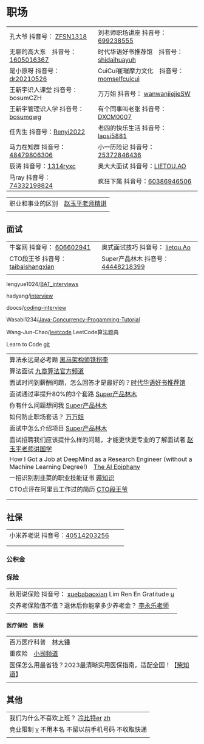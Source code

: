# 职场

|                                                                                                                                    |                                                                                                                                             |
| ---------------------------------------------------------------------------------------------------------------------------------- | ------------------------------------------------------------------------------------------------------------------------------------------- |
| 孔大爷 抖音号： [ZFSN1318](https://www.douyin.com/user/MS4wLjABAAAASC82E9e\_7YmKUF7ANqGjmS-7n4IyzQXtUkcQN31SmcFwTaWyzoeIXsi7HOu4AiN0)     | 刘老师职场讲座 抖音号： [699238555](https://www.douyin.com/user/MS4wLjABAAAAb5uuyQv5IlGoxAox1Or1tbV0BJMIifmnT6nQzUTKGG4)                               |
| 无聊的高大东　抖音号： [1605016367](https://www.douyin.com/user/MS4wLjABAAAAMkj9Q9d4W541tCq5p2bBQc-tzvyos58zXK40rIIhYkw)                      | 时代华语好书推荐馆　抖音号： [shidaihuayuh](https://www.douyin.com/user/MS4wLjABAAAAKpT3YuIMySQhwIbhwKj13rkgjd1pPsbqiKL2z91ZChCxEWDXffYis6rqd7yRnu\_E)    |
| 是小原呀 抖音号： [dr20210526](https://www.douyin.com/user/MS4wLjABAAAAGOV1UXNPud6gi7QAsf0v\_SV8zm2llrk2e6AmNlQdry2tXq98rZU5h42ocbn7gjgr)  | CuiCui崔璀摩力文化　抖音号： [momselfcuicui](https://www.douyin.com/user/MS4wLjABAAAAHu4SbvaUZQ1GN2WgySRB6G4nmvUvWxD2fNLzvDKOkOAmqxZkQ5fJtx0ZhANSST7V) |
| 王新宇识人课堂 抖音号：bosumCZH                                                                                                               | 万万姐 抖音号： [wanwanjiejieSW](https://www.douyin.com/user/MS4wLjABAAAASms63YXGbePb2XNgYY1nyIlDpSwTNAre-E8wTLugsF4)                              |
| 王新宇管理识人学 抖音号：[bosumqwg](https://www.douyin.com/user/MS4wLjABAAAAvDjICdtYGFiwWW35tgCbU7VQns1snVL9hUqhHsh\_BTravkC3YpTbU14sRworQ0Vp) | 有个同事叫老张 抖音号：[DXCM0007](https://www.douyin.com/user/MS4wLjABAAAAclyMtx\_KWWfqkn5k\_XEZniNfFc3T9Gz-eISkVhTaGiE)                               |
| 任先生 抖音号：[Renyi2022](https://www.douyin.com/user/MS4wLjABAAAAGAl9Ujo42myR74YR26euOsnAos-O0zxoR6OPOl8qM1E)                           | 老四的快乐生活 抖音号：[laosi5881](https://www.douyin.com/user/MS4wLjABAAAA7gdVQLJr7WPYgx3YO90RZw9SU9DoJCgFVbvAwbd6kkQ)                                |
| 马力在知群 抖音号：[48479806306](https://www.douyin.com/user/MS4wLjABAAAAfgtDMrszkJL6elz6G9g\_C0PBVKnxx0PgnbLNj9OLyMm9xfRHBD-WlvgbinUGoH8v) | 小一历险记 抖音号：[25372846436](https://www.douyin.com/user/MS4wLjABAAAAeYs5Oiyc\_WKoqde8qFw2KD\_TTgSl3AGKVhQzh\_zrDcQ)                             |
| 辰涛 抖音号：[1314ryxc](https://www.douyin.com/user/MS4wLjABAAAA4-VCLc\_vCkGaz0IYBoXMo1764CJTQZjrGIvYDm\_Q2PE?vid=7120462275114224931)   | 奥大大面试 抖音号：[LIETOU.AO](https://www.douyin.com/user/MS4wLjABAAAAObey7E8txYmTKN0oRveDSTZjuOZMjHDLUMdUyGcOKvt0JGMA4ZlMd-k7vE-ozPr9)             |
| 马ray 抖音号：[74332198824](https://www.douyin.com/user/MS4wLjABAAAA-MJijam0o2NfXlIn\_9PUcEQ\_DAFoYK3SEGnfEntkZCqrL88I-AkPZFZlpM6cbr5j) | 疯狂下属 抖音号：[60386946506](https://www.douyin.com/user/MS4wLjABAAAAC8EIq0OGVgXPqiVGAhXCKy29G1V8JjEIVCntTOz4pA0ry5ybJcw1-bQ8CRuAJNAe)            |

|                                                                      |
| -------------------------------------------------------------------- |
| 职业和事业的区别　[赵玉平老师精讲](https://www.douyin.com/video/7025820061923396895) |
|                                                                      |

## 面试

|                                                                                                                   |                                                                                                                                        |
| ----------------------------------------------------------------------------------------------------------------- | -------------------------------------------------------------------------------------------------------------------------------------- |
| 牛客网 抖音号： [606602941](https://www.douyin.com/user/MS4wLjABAAAAQkElu1uG4mU6kGNgxseQJ4Bdst-KnGpiCfXwGObwZRc)         | 奥式面试技巧 抖音号： [lietou.Ao](https://www.douyin.com/user/MS4wLjABAAAAObey7E8txYmTKN0oRveDSTZjuOZMjHDLUMdUyGcOKvt0JGMA4ZlMd-k7vE-ozPr9)      |
| CTO段王爷 抖音号：[taibaishangxian](https://www.douyin.com/user/MS4wLjABAAAAcrAPpoKGpTzWSdlcWjZkxbwBCN6BEiu8LL6xmJR63T4) | Super产品林木 抖音号： [44448218399](https://www.douyin.com/user/MS4wLjABAAAA6eAT6wYOe2VwRBMzd7RW5BDiILTgOVXGlIBV7SRTHIsf61-AACD3fzYVJLE1WPtV) |
|                                                                                                                   |                                                                                                                                        |

lengyue1024/[BAT\_interviews](https://github.com/lengyue1024/BAT\_interviews)

hadyang/[interview](https://github.com/hadyang/interview)

doocs/[coding-interview](https://github.com/doocs/coding-interview)

Wasabi1234/[Java-Concurrency-Progamming-Tutorial](https://github.com/Wasabi1234/Java-Concurrency-Progamming-Tutorial)

Wang-Jun-Chao/[leetcode](https://github.com/Wang-Jun-Chao/leetcode) LeetCode算法题典

Learn to Code [git](https://github.com/collections/learn-to-code)





|                                                                                                                                                         |
| ------------------------------------------------------------------------------------------------------------------------------------------------------- |
| 算法永远是必考题 [黑马架构师铁拐李](https://www.douyin.com/video/7018867238329421086)                                                                                   |
| 算法面试 [九章算法官方频道](https://www.youtube.com/playlist?list=PLNuQtXS21vLVSe4jef1V7H9F05RSmc10F)                                                               |
| 面试时问到薪酬问题，怎么回答才是最好的？[时代华语好书推荐馆](https://www.douyin.com/video/7022940287827856671)                                                                       |
| 面试通过率提升80%的3个套路 [Super产品林木](https://www.douyin.com/video/7029246265141546251)                                                                           |
| 你有什么问题想问我 [Super产品林木](https://www.douyin.com/video/7035181504938511646)                                                                                 |
| 如何防止职场套话？ [万万姐](https://www.douyin.com/video/7011023470188449060)                                                                                       |
| 面试中怎么介绍项目 [Super产品林木](https://www.douyin.com/video/7042626932051135751)                                                                                 |
| 面试招聘我们应该提什么样的问题，才能更快更专业的了解面试者 [赵玉平老师讲国学](https://www.douyin.com/video/7035554413209062670)                                                              |
| How I Got a Job at DeepMind as a Research Engineer (without a Machine Learning Degree!)　[The AI Epiphany](https://www.youtube.com/watch?v=SgaN-4po\_cA) |
| 一招识别割韭菜的职业技能证书 [薅知识](https://www.douyin.com/video/7119866233327045919)                                                                                  |
| CTO点评在阿里云工作过的简历 [CTO段王爷](https://www.douyin.com/video/7148727037685943582)                                                                              |
|                                                                                                                                                         |
|                                                                                                                                                         |

## 社保

|                                                                                                                                    |   |   |
| ---------------------------------------------------------------------------------------------------------------------------------- | - | - |
| 小米养老说 抖音号：[40514203256](https://www.douyin.com/user/MS4wLjABAAAAJOfIL3zfCgjMICU7lRi1j6sl3wjAAQtJ-TYhq6NjwuZP\_LInia4rmJR71ehHmgWZ) |   |   |
|                                                                                                                                    |   |   |
|                                                                                                                                    |   |   |

### 公积金



### 保险

|                                                                                                                                                                                          |
| ---------------------------------------------------------------------------------------------------------------------------------------------------------------------------------------- |
| 秋阳说保险 抖音号： [xuebabaoxian](https://www.douyin.com/user/MS4wLjABAAAASk4Um09bmTB1QUXr1CiNO-FwwIDrDJ7BeEJTYwTZQAM)   Lim Ren En Gratitude [u](https://www.youtube.com/@limrenengratitude)    |
| 交养老保险值不值？退休后你能拿多少养老金？ [李永乐老师](https://www.youtube.com/watch?v=wN9S50X2i-U)                                                                                                               |
|                                                                                                                                                                                          |

#### 医疗保险　医保

|                                                                                  |
| -------------------------------------------------------------------------------- |
| 百万医疗科普　[林大锤](https://www.douyin.com/video/7027431355269139724)                   |
| 重疾险　[小司频道](https://www.douyin.com/video/7031869580767235336)                     |
| 医保怎么用最省钱？2023最清晰实用医保指南，适配全国！【[柴知道](https://www.youtube.com/watch?v=USPEabsWr7M)】 |
|                                                                                  |

## 其他

|                                                                                                              |
| ------------------------------------------------------------------------------------------------------------ |
| 我们为什么不喜欢上班？ [冷比特er](https://www.yuque.com/birfrozen/00/zeivnz)   [zh](https://www.zhihu.com/people/imwebson) |
| 竞业限制 [v](https://www.douyin.com/video/7146927660478827809) 不用本名 不留以前手机号码 不收取快递                               |
|                                                                                                              |
